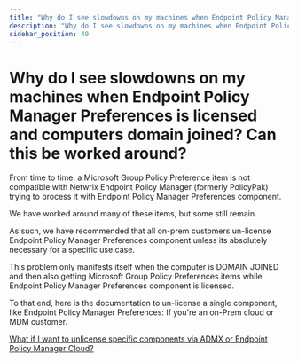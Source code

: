 ```yaml
---
title: "Why do I see slowdowns on my machines when Endpoint Policy Manager Preferences is licensed and computers domain joined? Can this be worked around?"
description: "Why do I see slowdowns on my machines when Endpoint Policy Manager Preferences is licensed and computers domain joined? Can this be worked around?"
sidebar_position: 40
---
```


# Why do I see slowdowns on my machines when Endpoint Policy Manager Preferences is licensed and computers domain joined? Can this be worked around?

From time to time, a Microsoft Group Policy Preference item is not compatible with Netwrix Endpoint
Policy Manager (formerly PolicyPak) trying to process it with Endpoint Policy Manager Preferences
component.

We have worked around many of these items, but some still remain.

As such, we have recommended that all on-prem customers un-license Endpoint Policy Manager
Preferences component unless its absolutely necessary for a specific use case.

This problem only manifests itself when the computer is DOMAIN JOINED and then also getting
Microsoft Group Policy Preferences items while Endpoint Policy Manager Preferences component is
licensed.

To that end, here is the documentation to un-license a single component, like Endpoint Policy
Manager Preferences: If you're an on-Prem cloud or MDM customer.

[What if I want to unlicense specific components via ADMX or Endpoint Policy Manager Cloud?](/docs/endpointpolicymanager/licensing/knowledgebase/activedirectorygposccm/componentscloud.md)
